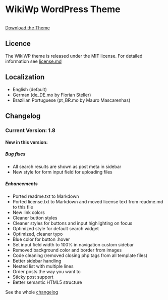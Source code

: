# WikiWp WordPress Theme

<img src="https://github.com/FlorianSteller/wikiwp/blob/master/images/wikiwp-brand-logo.png" alt=""/>

[Download the Theme](https://wordpress.org/themes/wikiwp/)

## Licence

The WikiWP theme is released under the MIT license. For detailed information see [license.md](https://github.com/FlorianSteller/wikiwp/blob/master/license.md)

## Localization

+ English (default)
+ German (de_DE.mo by Florian Steller)
+ Brazilian Portuguese (pt_BR.mo by Mauro Mascarenhas)

## Changelog

### Current Version: 1.8

#### New in this version:

##### Bug fixes

+ All search results are shown as post meta in sidebar
+ New style for form input field for uploading files

##### Enhancements

+ Ported readme.txt to Markdown
+ Ported license.txt to Markdown and moved license text from readme.md to this file
+ New link colors
+ Cleaner button styles
+ Cleaner styles for buttons and input highlighting on focus
+ Optimized style for default search widget
+ Optimized, cleaner typo
+ Blue color for button :hover
+ Set input field width to 100% in navigation custom sidebar
+ Removed background color and border from images
+ Code cleaning (removed closing php tags from all template files)
+ Better sidebar handling
+ Nested list with multiple lines
+ Order posts the way you want to
+ Sticky post support
+ Better semantic HTML5 structure

See the whole [changelog](https://github.com/FlorianSteller/wikiwp/blob/master/changelog.md)